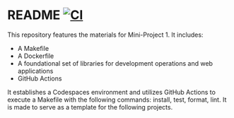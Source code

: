 # README [![CI](https://github.com/vivianzzzzz/Project2/actions/workflows/ci.yml/badge.svg)](https://github.com/vivianzzzzz/Project2/actions/workflows/ci.yml)
This repository features the materials for Mini-Project 1. It includes: 
- A Makefile
- A Dockerfile
- A foundational set of libraries for development operations and web applications
- GitHub Actions

It establishes a Codespaces environment and utilizes GitHub Actions to execute a Makefile with the following commands: install, test, format, lint. It is made to serve as a template for the following projects. 

